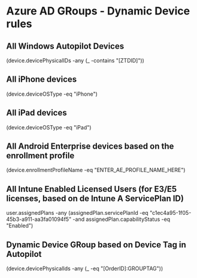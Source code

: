 # Azure AD GRoups - Dynamic Device rules
## All Windows Autopilot Devices
(device.devicePhysicalIDs -any (_ -contains "[ZTDID]"))

## All iPhone devices
(device.deviceOSType -eq "iPhone") 

## All iPad devices
(device.deviceOSType -eq "iPad")

## All Android Enterprise devices based on the enrollment profile
(device.enrollmentProfileName -eq "ENTER_AE_PROFILE_NAME_HERE")

## All Intune Enabled Licensed Users (for E3/E5 licenses, based on de Intune A ServicePlan ID)
user.assignedPlans -any (assignedPlan.servicePlanId -eq "c1ec4a95-1f05-45b3-a911-aa3fa01094f5" -and assignedPlan.capabilityStatus -eq "Enabled")

## Dynamic Device GRoup based on Device Tag in Autopilot
(device.devicePhysicalIds -any (_ -eq "[OrderID]:GROUPTAG"))
